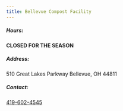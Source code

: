 ```yaml
---
title: Bellevue Compost Facility
---
```

##### Hours:

**CLOSED FOR THE SEASON**

##### Address:

510 Great Lakes Parkway Bellevue, OH 44811

##### Contact:

[419-602-4545](tel:419-602-4545)